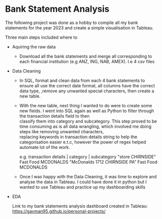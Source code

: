 # Bank Statement Analysis

The following project was done as a hobby to compile all my bank statements for the year 2023 and create a simple visualisation in Tableau.

Three main steps included where to 
* Aquiring the raw data
  * Download all the bank statements and merge all corresponding to each financial institution (e.g ANZ, ING, NAB, AMEX). I.e 4 csv files
    
* Data Cleaning
  * In SQL, format and clean data from each 4 bank statements to ensure all use the correct date format, all columns have the correct data type,
    ,remove any unwanted special characters, then create a new table.
    
  * With the new table, next thing I wanted to do were to create some new fields. I went into SQL again as well as Python to filter through the transaction details field to then   
    classify them into category and subcategory. This step proved to be time consuming as is all data wrangling, which involved me doing steps like removing unwanted characters,   
    replacing keywords in transaction details string to help the categorisation easier e.t.c, however the power of regex helped automate lot of the work.

    e.g. transaction details         | category      | subcategory
         "store CHIRNSIDE"              Fast Food       MCDONALDS
         "McDonalds 1712 CHIRNSIDE PA"   Fast Food      MCDONALDS
    
  * Once I was happy with the Data Cleaning, it was time to explore and analyse the data in Tableau. I could have done it in python but I wanted to use Tableau and practice up my 
    dashboarding skills
  
* EDA
  
   Link to my bank statements analysis dashboard created in Tableau:
   https://gavman95.github.io/personal-projects/
